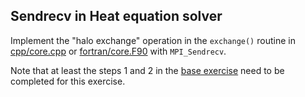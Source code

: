 ## Sendrecv in Heat equation solver

Implement the "halo exchange" operation in the `exchange()` routine 
in [cpp/core.cpp](cpp/core.cpp) or [fortran/core.F90](fortran/core.F90) with `MPI_Sendrecv`.

Note that at least the steps 1 and 2 in the [base exercise](README.md) need to be completed
for this exercise.

